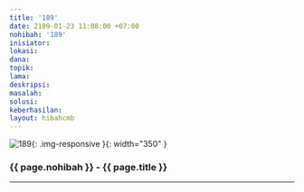 ```yaml
---
title: '189'
date: 2189-01-23 11:08:00 +07:00
nohibah: '189'
inisiator: 
lokasi: 
dana: 
topik: 
lama: 
deskripsi: 
masalah: 
solusi: 
keberhasilan: 
layout: hibahcmb
---
```


![189](/static/img/hibahcmb/189.png){: .img-responsive }{: width="350" }

### {{ page.nohibah }} - {{ page.title }}

---
